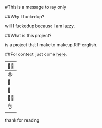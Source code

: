 #This is a message to ray only

##Why I fuckedup?

will I fuckedup because I am lazzy.

##What is this project?

is a project that I make to makeup.~~RIP english~~.


##For contect: 
just come [here](https://discord.gg/Wffc77pT).


|🙋‍♂️| 
| - |
|😪|
|👃|
|🤜|
|🙋‍♂️|
|👌|

thank for reading
